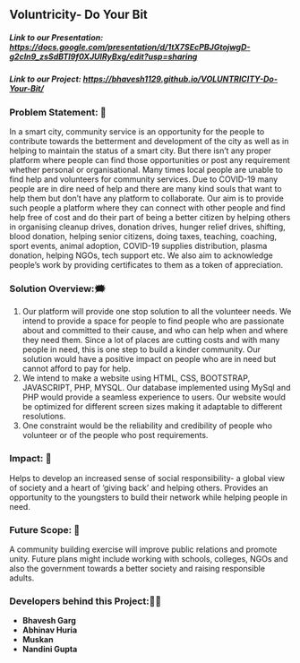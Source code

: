## Voluntricity- Do Your Bit

##### Link to our Presentation: https://docs.google.com/presentation/d/1tX7SEcPBJGtojwgD-g2cIn9_zsSdBTl9f0XJUlRyBxg/edit?usp=sharing
##### Link to our Project: https://bhavesh1129.github.io/VOLUNTRICITY-Do-Your-Bit/

### Problem Statement: :thinking:    
In a smart city, community service is an opportunity for the people to contribute towards the betterment and development of the city as well as in helping to maintain the status of a smart city. But there isn’t any proper platform where people can find those opportunities or post any requirement whether personal or organisational. Many times local people are unable to find help and volunteers for community services. Due to COVID-19 many people are in dire need of help and there are many kind souls that want to help them but don’t have any platform to collaborate. Our aim is to provide such people a platform where they can connect with other people and find help free of cost and do their part of being a better citizen by helping others in organising cleanup drives, donation drives, hunger relief drives, shifting, blood donation, helping senior citizens, doing taxes, teaching, coaching, sport events, animal adoption, COVID-19 supplies distribution, plasma donation, helping NGOs, tech support etc. We also aim to acknowledge people’s work by providing certificates to them as a token of appreciation.

### Solution Overview::right_anger_bubble:
1. Our platform will provide one stop solution to all the volunteer needs. We intend to provide a space for people to find people who are passionate about and committed to their cause, and who can help when and where they need them. Since a lot of places are cutting costs and with many people in need, this is one step to build a kinder community. Our solution would have a positive impact on people who are in need but cannot afford to pay for help. 
2. We intend to make a website using HTML, CSS, BOOTSTRAP, JAVASCRIPT, PHP, MYSQL. Our database implemented using MySql and PHP would provide a seamless experience to users. Our website would be optimized for different screen sizes making it adaptable to different resolutions. 
3. One constraint would be the reliability and credibility of people who volunteer or of the people who post requirements.

### Impact: :scroll:    
Helps to develop an increased sense of social responsibility- a global view of society and a heart of ‘giving back’ and helping others. Provides an opportunity to the youngsters to build their network while helping people in need.

### Future Scope: 	:crystal_ball:     
A community building exercise will improve public relations and promote unity. Future plans might include working with schools, colleges, NGOs and also the government towards a better society and raising responsible adults.

### Developers behind this Project::man_technologist:      
* **Bhavesh Garg**
* **Abhinav Huria**
* **Muskan**
* **Nandini Gupta**

